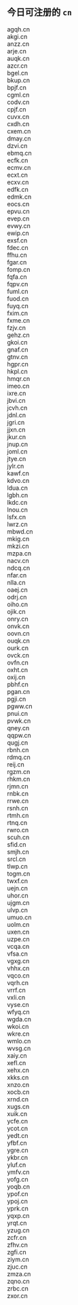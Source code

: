 
## 今日可注册的 `cn`
>
agqh.cn   
akgi.cn   
anzz.cn   
arje.cn   
auqk.cn   
azcr.cn   
bgel.cn   
bkup.cn   
bpjf.cn   
cgml.cn   
codv.cn   
cpjf.cn   
cuvx.cn   
cxdh.cn   
cxem.cn   
dmay.cn   
dzvi.cn   
ebmq.cn   
ecfk.cn   
ecmv.cn   
ecxt.cn   
ecxv.cn   
edfk.cn   
edmk.cn   
eocs.cn   
epvu.cn   
evep.cn   
evwy.cn   
ewip.cn   
exsf.cn   
fdec.cn   
ffhu.cn   
fgar.cn   
fomp.cn   
fqfa.cn   
fqpv.cn   
fuml.cn   
fuod.cn   
fuyq.cn   
fxim.cn   
fxme.cn   
fzjv.cn   
gehz.cn   
gkoi.cn   
gnaf.cn   
gtnv.cn   
hgpr.cn   
hkpl.cn   
hmqr.cn   
imeo.cn   
ixre.cn   
jbvi.cn   
jcvh.cn   
jdnl.cn   
jgri.cn   
jjxn.cn   
jkur.cn   
jnup.cn   
joml.cn   
jtye.cn   
jylr.cn   
kawf.cn   
kdvo.cn   
ldua.cn   
lgbh.cn   
lkdc.cn   
lnou.cn   
lsfx.cn   
lwrz.cn   
mbwd.cn   
mkig.cn   
mkzi.cn   
mzpa.cn   
nacv.cn   
ndcq.cn   
nfar.cn   
nlla.cn   
oaej.cn   
odrj.cn   
oiho.cn   
ojik.cn   
onry.cn   
onvk.cn   
oovn.cn   
ouqk.cn   
ourk.cn   
ovck.cn   
ovfn.cn   
oxht.cn   
oxij.cn   
pbhf.cn   
pgan.cn   
pgji.cn   
pgww.cn   
pnui.cn   
pvwk.cn   
qney.cn   
qqpw.cn   
qugj.cn   
rbnh.cn   
rdmq.cn   
reij.cn   
rgzm.cn   
rhkm.cn   
rjmn.cn   
rnbk.cn   
rrwe.cn   
rsnh.cn   
rtmh.cn   
rtnq.cn   
rwro.cn   
scuh.cn   
sfid.cn   
smjh.cn   
srcl.cn   
tlwp.cn   
togm.cn   
twxf.cn   
uejn.cn   
uhor.cn   
ujgm.cn   
ulvp.cn   
umuo.cn   
uolm.cn   
uxen.cn   
uzpe.cn   
vcqa.cn   
vfsa.cn   
vgxg.cn   
vhhx.cn   
vqco.cn   
vqrh.cn   
vrrf.cn   
vxli.cn   
vyse.cn   
wfyq.cn   
wgda.cn   
wkoi.cn   
wkre.cn   
wmlo.cn   
wvsg.cn   
xaiy.cn   
xefl.cn   
xehx.cn   
xkks.cn   
xnzo.cn   
xocb.cn   
xrnd.cn   
xugs.cn   
xuik.cn   
ycfe.cn   
ycot.cn   
yedt.cn   
yfbf.cn   
ygre.cn   
ykbr.cn   
yluf.cn   
ymfv.cn   
yofg.cn   
yoqb.cn   
ypof.cn   
ypoj.cn   
yprk.cn   
yqxp.cn   
yrqt.cn   
yzug.cn   
zcfr.cn   
zfhv.cn   
zgfi.cn   
ziym.cn   
zjuc.cn   
zmza.cn   
zqno.cn   
zrbc.cn   
zxor.cn   

